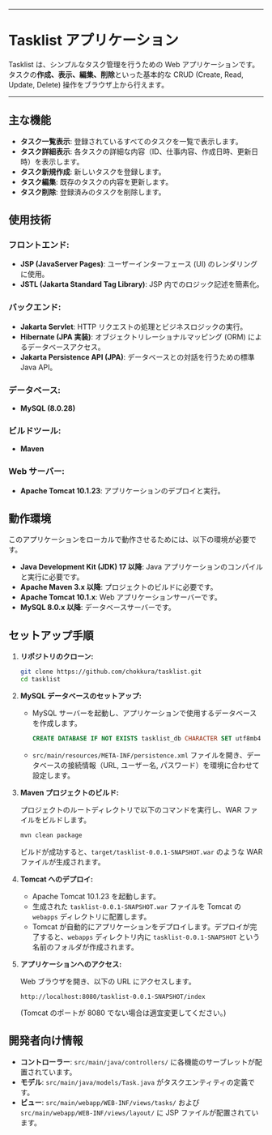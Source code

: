 -----

# Tasklist アプリケーション

Tasklist は、シンプルなタスク管理を行うための Web アプリケーションです。タスクの**作成、表示、編集、削除**といった基本的な CRUD (Create, Read, Update, Delete) 操作をブラウザ上から行えます。

-----

## 主な機能

  * **タスク一覧表示**: 登録されているすべてのタスクを一覧で表示します。
  * **タスク詳細表示**: 各タスクの詳細な内容（ID、仕事内容、作成日時、更新日時）を表示します。
  * **タスク新規作成**: 新しいタスクを登録します。
  * **タスク編集**: 既存のタスクの内容を更新します。
  * **タスク削除**: 登録済みのタスクを削除します。

## 使用技術

### フロントエンド:

  * **JSP (JavaServer Pages)**: ユーザーインターフェース (UI) のレンダリングに使用。
  * **JSTL (Jakarta Standard Tag Library)**: JSP 内でのロジック記述を簡素化。

### バックエンド:

  * **Jakarta Servlet**: HTTP リクエストの処理とビジネスロジックの実行。
  * **Hibernate (JPA 実装)**: オブジェクトリレーショナルマッピング (ORM) によるデータベースアクセス。
  * **Jakarta Persistence API (JPA)**: データベースとの対話を行うための標準 Java API。

### データベース:

  * **MySQL (8.0.28)**

### ビルドツール:

  * **Maven**

### Web サーバー:

  * **Apache Tomcat 10.1.23**: アプリケーションのデプロイと実行。


## 動作環境

このアプリケーションをローカルで動作させるためには、以下の環境が必要です。

  * **Java Development Kit (JDK) 17 以降**: Java アプリケーションのコンパイルと実行に必要です。
  * **Apache Maven 3.x 以降**: プロジェクトのビルドに必要です。
  * **Apache Tomcat 10.1.x**: Web アプリケーションサーバーです。
  * **MySQL 8.0.x 以降**: データベースサーバーです。



## セットアップ手順

1.  **リポジトリのクローン:**

    ```bash
    git clone https://github.com/chokkura/tasklist.git
    cd tasklist
    ```

2.  **MySQL データベースのセットアップ:**

      * MySQL サーバーを起動し、アプリケーションで使用するデータベースを作成します。

        ```sql
        CREATE DATABASE IF NOT EXISTS tasklist_db CHARACTER SET utf8mb4 COLLATE utf8mb4_unicode_ci;
        ```

      * `src/main/resources/META-INF/persistence.xml` ファイルを開き、データベースの接続情報（URL, ユーザー名, パスワード）を環境に合わせて設定します。

3.  **Maven プロジェクトのビルド:**

    プロジェクトのルートディレクトリで以下のコマンドを実行し、WAR ファイルをビルドします。

    ```bash
    mvn clean package
    ```

    ビルドが成功すると、`target/tasklist-0.0.1-SNAPSHOT.war` のような WAR ファイルが生成されます。

4.  **Tomcat へのデプロイ:**

      * Apache Tomcat 10.1.23 を起動します。
      * 生成された `tasklist-0.0.1-SNAPSHOT.war` ファイルを Tomcat の `webapps` ディレクトリに配置します。
      * Tomcat が自動的にアプリケーションをデプロイします。デプロイが完了すると、`webapps` ディレクトリ内に `tasklist-0.0.1-SNAPSHOT` という名前のフォルダが作成されます。

5.  **アプリケーションへのアクセス:**

    Web ブラウザを開き、以下の URL にアクセスします。

    ```
    http://localhost:8080/tasklist-0.0.1-SNAPSHOT/index
    ```

    (Tomcat のポートが 8080 でない場合は適宜変更してください。)



## 開発者向け情報

  * **コントローラー**: `src/main/java/controllers/` に各機能のサーブレットが配置されています。
  * **モデル**: `src/main/java/models/Task.java` がタスクエンティティの定義です。
  * **ビュー**: `src/main/webapp/WEB-INF/views/tasks/` および `src/main/webapp/WEB-INF/views/layout/` に JSP ファイルが配置されています。

